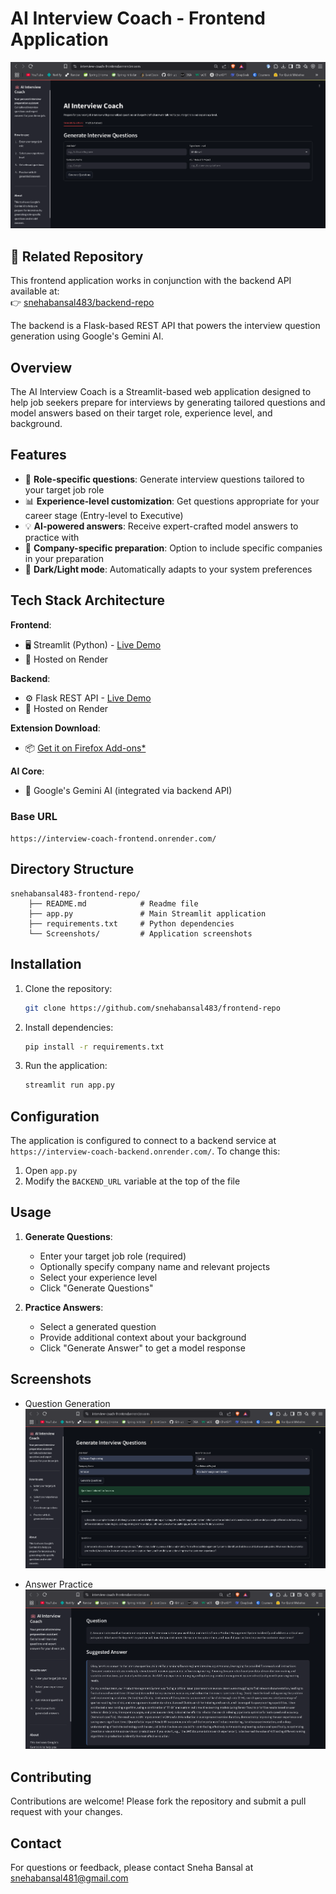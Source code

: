 # AI Interview Coach - Frontend Application

![AI Interview Coach Screenshot](https://github.com/snehabansal483/frontend-repo/blob/main/Screenshots/Ai%20Interview%20Coach.png)


## 🔗 Related Repository

This frontend application works in conjunction with the backend API available at:  
👉 [snehabansal483/backend-repo](https://github.com/snehabansal483/backend-repo)

The backend is a Flask-based REST API that powers the interview question generation using Google's Gemini AI.

## Overview

The AI Interview Coach is a Streamlit-based web application designed to help job seekers prepare for interviews by generating tailored questions and model answers based on their target role, experience level, and background.

## Features

- 🎯 **Role-specific questions**: Generate interview questions tailored to your target job role
- 📊 **Experience-level customization**: Get questions appropriate for your career stage (Entry-level to Executive)
- 💡 **AI-powered answers**: Receive expert-crafted model answers to practice with
- 🏢 **Company-specific preparation**: Option to include specific companies in your preparation
- 🌙 **Dark/Light mode**: Automatically adapts to your system preferences

## Tech Stack Architecture

**Frontend**: 
- 🖥️ Streamlit (Python) - [Live Demo](https://interview-coach-frontend.onrender.com/)
- 🚀 Hosted on Render

**Backend**: 
- ⚙️ Flask REST API - [Live Demo](https://interview-coach-backend.onrender.com/)
- 🚀 Hosted on Render

 **Extension Download**: 
 
 - 📦 [Get it on Firefox Add-ons*](https://addons.mozilla.org/en-US/firefox/addon/ai-interview-coach/)

**AI Core**:
- 🧠 Google's Gemini AI (integrated via backend API)

### Base URL
`https://interview-coach-frontend.onrender.com/`

## Directory Structure

```   
snehabansal483-frontend-repo/
    ├── README.md            # Readme file
    ├── app.py               # Main Streamlit application
    ├── requirements.txt     # Python dependencies
    └── Screenshots/         # Application screenshots
```

## Installation

1. Clone the repository:
   ```bash
   git clone https://github.com/snehabansal483/frontend-repo
   ```

2. Install dependencies:
   ```bash
   pip install -r requirements.txt
   ```

3. Run the application:
   ```bash
   streamlit run app.py
   ```

## Configuration

The application is configured to connect to a backend service at `https://interview-coach-backend.onrender.com/`. To change this:

1. Open `app.py`
2. Modify the `BACKEND_URL` variable at the top of the file

## Usage

1. **Generate Questions**:
   - Enter your target job role (required)
   - Optionally specify company name and relevant projects
   - Select your experience level
   - Click "Generate Questions"

2. **Practice Answers**:
   - Select a generated question
   - Provide additional context about your background
   - Click "Generate Answer" to get a model response

## Screenshots

- Question Generation
![Question Generation Tab](https://github.com/snehabansal483/frontend-repo/blob/main/Screenshots/Questions%20generation.png) 

- Answer Practice
![Answer Practice Tab](https://github.com/snehabansal483/frontend-repo/blob/main/Screenshots/Answer%20generation.png) 

## Contributing

Contributions are welcome! Please fork the repository and submit a pull request with your changes.

## Contact

For questions or feedback, please contact Sneha Bansal at snehabansal481@gmail.com
